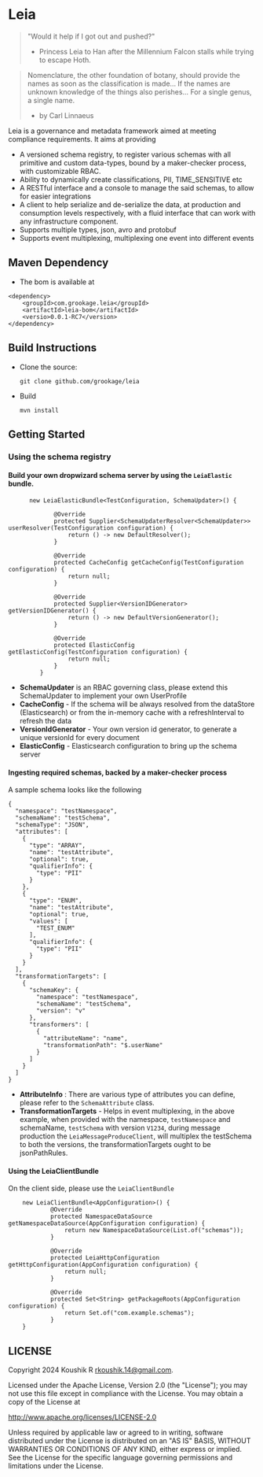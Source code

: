 # Leia

> "Would it help if I got out and pushed?"
> - Princess Leia to Han after the Millennium Falcon stalls while trying to escape Hoth.

> Nomenclature, the other foundation of botany, should provide the names as soon as the classification is made… If the
> names are unknown knowledge of the things also perishes… For a single genus, a single name.
> - by Carl Linnaeus

Leia is a governance and metadata framework aimed at meeting compliance requirements. It aims at providing

- A versioned schema registry, to register various schemas with all primitive and custom data-types, bound by a
  maker-checker process, with customizable RBAC.
- Ability to dynamically create classifications, PII, TIME_SENSITIVE etc
- A RESTful interface and a console to manage the said schemas, to allow for easier integrations
- A client to help serialize and de-serialize the data, at production and consumption levels respectively, with a fluid
  interface that can work with any infrastructure component.
- Supports multiple types, json, avro and protobuf
- Supports event multiplexing, multiplexing one event into different events

## Maven Dependency

- The bom is available at

```
<dependency>
    <groupId>com.grookage.leia</groupId>
    <artifactId>leia-bom</artifactId>
    <versio>0.0.1-RC7</version>
</dependency>
```

## Build Instructions

- Clone the source:

      git clone github.com/grookage/leia

- Build

      mvn install

## Getting Started

### Using the schema registry

#### Build your own dropwizard schema server by using the `LeiaElastic` bundle.

```
      new LeiaElasticBundle<TestConfiguration, SchemaUpdater>() {

             @Override
             protected Supplier<SchemaUpdaterResolver<SchemaUpdater>> userResolver(TestConfiguration configuration) {
                 return () -> new DefaultResolver();
             }

             @Override
             protected CacheConfig getCacheConfig(TestConfiguration configuration) {
                 return null;
             }

             @Override
             protected Supplier<VersionIDGenerator> getVersionIDGenerator() {
                 return () -> new DefaultVersionGenerator();
             }

             @Override
             protected ElasticConfig getElasticConfig(TestConfiguration configuration) {
                 return null;
             }
         }

```

- **SchemaUpdater** is an RBAC governing class, please extend this SchemaUpdater to implement your own UserProfile
- **CacheConfig** - If the schema will be always resolved from the dataStore (Elasticsearch) or from the in-memory cache
  with a refreshInterval to refresh the data
- **VersionIdGenerator** - Your own version id generator, to generate a unique versionId for every document
- **ElasticConfig** - Elasticsearch configuration to bring up the schema server

#### Ingesting required schemas, backed by a maker-checker process

A sample schema looks like the following

```
{
  "namespace": "testNamespace",
  "schemaName": "testSchema",
  "schemaType": "JSON",
  "attributes": [
    {
      "type": "ARRAY",
      "name": "testAttribute",
      "optional": true,
      "qualifierInfo": {
        "type": "PII"
      }
    },
    {
      "type": "ENUM",
      "name": "testAttribute",
      "optional": true,
      "values": [
        "TEST_ENUM"
      ],
      "qualifierInfo": {
        "type": "PII"
      }
    }
  ],
  "transformationTargets": [
    {
      "schemaKey": {
        "namespace": "testNamespace",
        "schemaName": "testSchema",
        "version": "v"
      },
      "transformers": [
        {
          "attributeName": "name",
          "transformationPath": "$.userName"
        }
      ]
    }
  ]
}
```

- **AttributeInfo** : There are various type of attributes you can define, please refer to the `SchemaAttribute` class.
- **TransformationTargets** - Helps in event multiplexing, in the above example, when provided with the
  namespace, `testNamespace` and schemaName, `testSchema` with version `V1234`, during message production
  the `LeiaMessageProduceClient`, will multiplex the testSchema to both the versions, the transformationTargets ought to
  be jsonPathRules.

#### Using the LeiaClientBundle

On the client side, please use the `LeiaClientBundle`

```
    new LeiaClientBundle<AppConfiguration>() {
            @Override
            protected NamespaceDataSource getNamespaceDataSource(AppConfiguration configuration) {
                return new NamespaceDataSource(List.of("schemas"));
            }
            
            @Override
            protected LeiaHttpConfiguration getHttpConfiguration(AppConfiguration configuration) {
                return null;
            }

            @Override
            protected Set<String> getPackageRoots(AppConfiguration configuration) {
                return Set.of("com.example.schemas");
            }
    }
```

LICENSE
-------

Copyright 2024 Koushik R <rkoushik.14@gmail.com>.

Licensed under the Apache License, Version 2.0 (the "License");
you may not use this file except in compliance with the License.
You may obtain a copy of the License at

http://www.apache.org/licenses/LICENSE-2.0

Unless required by applicable law or agreed to in writing, software
distributed under the License is distributed on an "AS IS" BASIS,
WITHOUT WARRANTIES OR CONDITIONS OF ANY KIND, either express or implied.
See the License for the specific language governing permissions and
limitations under the License.